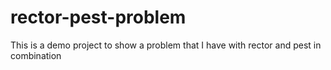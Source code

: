 # rector-pest-problem
This is a demo project to show a problem that I have with rector and pest in combination
